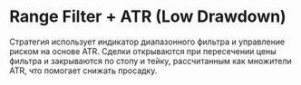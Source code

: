 # Range Filter + ATR (Low Drawdown)

Стратегия использует индикатор диапазонного фильтра и управление риском на основе ATR. Сделки открываются при пересечении цены фильтра и закрываются по стопу и тейку, рассчитанным как множители ATR, что помогает снижать просадку.
